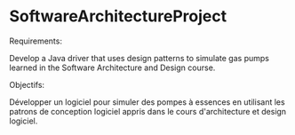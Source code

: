 # SoftwareArchitectureProject

Requirements:

Develop a Java driver that uses design patterns to simulate gas pumps learned in the Software Architecture and Design course.

Objectifs:

Développer un logiciel pour simuler des pompes à essences en utilisant les patrons de conception logiciel 
appris dans le cours d'architecture et design logiciel.
